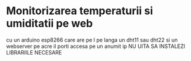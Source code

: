 # Monitorizarea temperaturii si umiditatii pe web
cu un arduino esp8266 care are pe l pe langa un dht11 sau dht22 si un webserver pe acre il porti accesa pe un anumit ip
NU UITA SA INSTALEZI LIBRARIILE NECESARE
